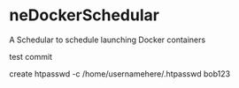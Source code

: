 # neDockerSchedular
A Schedular to schedule launching  Docker containers

test commit

create htpasswd -c /home/usernamehere/.htpasswd bob123
